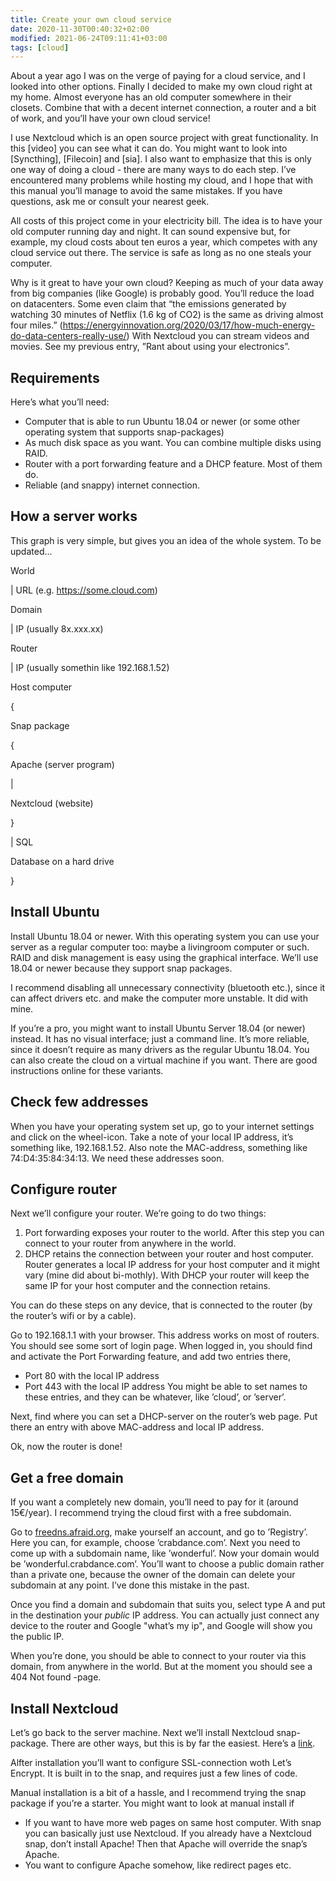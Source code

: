 ```yaml
---
title: Create your own cloud service
date: 2020-11-30T00:40:32+02:00
modified: 2021-06-24T09:11:41+03:00
tags: [cloud]
---
```


About a year ago I was on the verge of paying for a cloud service, and I looked into other options. Finally I decided to make my own cloud right at my home. Almost everyone has an old computer somewhere in their closets. Combine that with a decent internet connection, a router and a bit of work, and you’ll have your own cloud service!

I use Nextcloud which is an open source project with great functionality. In this [video] you can see what it can do. You might want to look into [Syncthing], [Filecoin] and [sia]. I also want to emphasize that this is only one way of doing a cloud - there are many ways to do each step. I’ve encountered many problems while hosting my cloud, and I hope that with this manual you’ll manage to avoid the same mistakes. If you have questions, ask me or consult your nearest geek.

All costs of this project come in your electricity bill. The idea is to have your old computer running day and night. It can sound expensive but, for example, my cloud costs about ten euros a year, which competes with any cloud service out there. The service is safe as long as no one steals your computer.

Why is it great to have your own cloud?
Keeping as much of your data away from big companies (like Google) is probably good.
You’ll reduce the load on datacenters. Some even claim that “the emissions generated by watching 30 minutes of Netflix (1.6 kg of CO2) is the same as driving almost four miles.” (https://energyinnovation.org/2020/03/17/how-much-energy-do-data-centers-really-use/) With Nextcloud you can stream videos and movies.
See my previous entry, ”Rant about using your electronics”.

## Requirements
Here’s what you’ll need:

* Computer that is able to run Ubuntu 18.04
or newer (or some other operating system that supports snap-packages)
* As much disk space as you want. You can combine multiple disks using RAID.
* Router with a port forwarding feature and a DHCP feature. Most of them do.
* Reliable (and snappy) internet connection.

## How a server works
This graph is very simple, but gives you an idea of the whole system. To be updated...

World

| URL (e.g. https://some.cloud.com)

Domain

| IP (usually 8x.xxx.xx)

Router

| IP (usually somethin like 192.168.1.52)

Host computer

{

Snap package

{

Apache (server program)

|

Nextcloud (website)

}

| SQL

Database on a hard drive

}

## Install Ubuntu
Install Ubuntu 18.04 or newer. With this operating system you can use your server as a regular computer too: maybe a livingroom computer or such. RAID and disk management is easy using the graphical interface. We’ll use 18.04 or newer because they support snap packages.

I recommend disabling all unnecessary connectivity (bluetooth etc.), since it can affect drivers etc. and make the computer more unstable. It did with mine.

If you’re a pro, you might want to install Ubuntu Server 18.04 (or newer) instead. It has no visual interface; just a command line. It’s more reliable, since it doesn’t require as many drivers as the regular Ubuntu 18.04. You can also create the cloud on a virtual machine if you want. There are good instructions online for these variants.

## Check few addresses
When you have your operating system set up, go to your internet settings and click on the wheel-icon. Take a note of your local IP address, it’s something like, 192.168.1.52. Also note the MAC-address, something like 74:D4:35:84:34:13. We need these addresses soon.

## Configure router
Next we’ll configure your router. We’re going to do two things: 
1. Port forwarding exposes your router to the world. After this step you can connect to your router from anywhere in the world.
2. DHCP retains the connection between your router and host computer. Router generates a local IP address for your host computer and it might vary (mine did about bi-mothly). With DHCP your router will keep the same IP for your host computer and the connection retains.

You can do these steps on any device, that is connected to the router (by the router’s wifi or by a cable).

Go to 192.168.1.1 with your browser. This address works on most of routers. You should see some sort of login page. When logged in, you should find and activate the Port Forwarding feature, and add two entries there,
* Port 80 with the local IP address
* Port 443 with the local IP address
You might be able to set names to these entries, and they can be whatever, like ’cloud’, or ’server’.

Next, find where you can set a DHCP-server on the router’s web page. Put there an entry with above MAC-address and local IP address.

Ok, now the router is done!

## Get a free domain
If you want a completely new domain, you’ll need to pay for it (around 15€/year). I recommend trying the cloud first with a free subdomain.

Go to
[freedns.afraid.org](https://freedns.afraid.org),
make yourself an account, and go to ’Registry’. Here you can, for example, choose ’crabdance.com’. Next you need to come up with a subdomain name, like ’wonderful’. Now your domain would be ’wonderful.crabdance.com’. You’ll want to choose a public domain rather than a private one, because the owner of the domain can delete your subdomain at any point. I’ve done this mistake in the past.

Once you find a domain and subdomain that suits you, select type A and put in the destination your _public_ IP address. You can actually just connect any device to the router and Google "what’s my ip", and Google will show you the public IP.

When you’re done, you should be able to connect to your router via this domain, from anywhere in the world. But at the moment you should see a 404 Not found -page.

## Install Nextcloud
Let’s go back to the server machine. Next we’ll install Nextcloud snap-package. There are other ways, but this is by far the easiest. Here’s a
<a href= "https://www.digitalocean.com/community/tutorials/how-to-install-and-configure-nextcloud-on-ubuntu-18-04" target="_blank">link</a>.

Alfter installation you’ll want to configure SSL-connection woth Let’s Encrypt. It is built in to the snap, and requires just a few lines of code.

Manual installation is a bit of a hassle, and I recommend trying the snap package if you’re a starter. You might want to look at manual install if
* If you want to have more web pages on same host computer. With snap you can basically just use Nextcloud. If you already have a Nextcloud snap, don’t install Apache! Then that Apache will override the snap’s Apache.
* You want to configure Apache somehow, like redirect pages etc.
